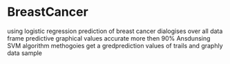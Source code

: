 # BreastCancer
using logistic regression prediction of breast cancer dialogises over all data frame  predictive graphical values accurate more then 90%
Ansdunsing SVM algorithm methogoies get a gredprediction values of trails and graphly data sample
